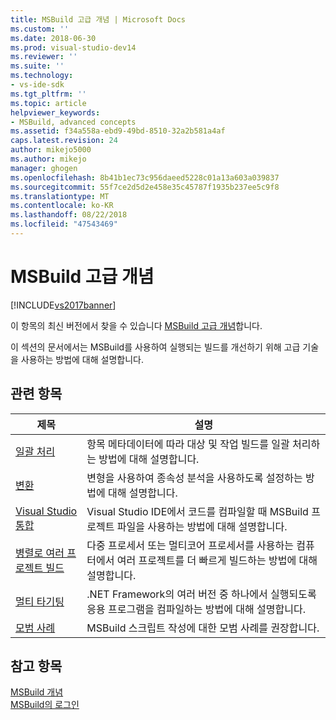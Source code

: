 ```yaml
---
title: MSBuild 고급 개념 | Microsoft Docs
ms.custom: ''
ms.date: 2018-06-30
ms.prod: visual-studio-dev14
ms.reviewer: ''
ms.suite: ''
ms.technology:
- vs-ide-sdk
ms.tgt_pltfrm: ''
ms.topic: article
helpviewer_keywords:
- MSBuild, advanced concepts
ms.assetid: f34a558a-ebd9-49bd-8510-32a2b581a4af
caps.latest.revision: 24
author: mikejo5000
ms.author: mikejo
manager: ghogen
ms.openlocfilehash: 8b41b1ec73c956daeed5228c01a13a603a039837
ms.sourcegitcommit: 55f7ce2d5d2e458e35c45787f1935b237ee5c9f8
ms.translationtype: MT
ms.contentlocale: ko-KR
ms.lasthandoff: 08/22/2018
ms.locfileid: "47543469"
---
```

# <a name="msbuild-advanced-concepts"></a>MSBuild 고급 개념
[!INCLUDE[vs2017banner](../includes/vs2017banner.md)]

이 항목의 최신 버전에서 찾을 수 있습니다 [MSBuild 고급 개념](https://docs.microsoft.com/visualstudio/msbuild/msbuild-advanced-concepts)합니다.  
  
  
이 섹션의 문서에서는 MSBuild를 사용하여 실행되는 빌드를 개선하기 위해 고급 기술을 사용하는 방법에 대해 설명합니다.  
  
## <a name="related-topics"></a>관련 항목  
  
|제목|설명|  
|-----------|-----------------|  
|[일괄 처리](../msbuild/msbuild-batching.md)|항목 메타데이터에 따라 대상 및 작업 빌드를 일괄 처리하는 방법에 대해 설명합니다.|  
|[변환](../msbuild/msbuild-transforms.md)|변형을 사용하여 종속성 분석을 사용하도록 설정하는 방법에 대해 설명합니다.|  
|[Visual Studio 통합](../msbuild/visual-studio-integration-msbuild.md)|Visual Studio IDE에서 코드를 컴파일할 때 MSBuild 프로젝트 파일을 사용하는 방법에 대해 설명합니다.|  
|[병렬로 여러 프로젝트 빌드](../msbuild/building-multiple-projects-in-parallel-with-msbuild.md)|다중 프로세서 또는 멀티코어 프로세서를 사용하는 컴퓨터에서 여러 프로젝트를 더 빠르게 빌드하는 방법에 대해 설명합니다.|  
|[멀티 타기팅](../msbuild/msbuild-multitargeting-overview.md)|.NET Framework의 여러 버전 중 하나에서 실행되도록 응용 프로그램을 컴파일하는 방법에 대해 설명합니다.|  
|[모범 사례](../msbuild/msbuild-best-practices.md)|MSBuild 스크립트 작성에 대한 모범 사례를 권장합니다.|  
  
## <a name="see-also"></a>참고 항목  
 [MSBuild 개념](../msbuild/msbuild-concepts.md)   
 [MSBuild의 로그인](../msbuild/logging-in-msbuild.md)



